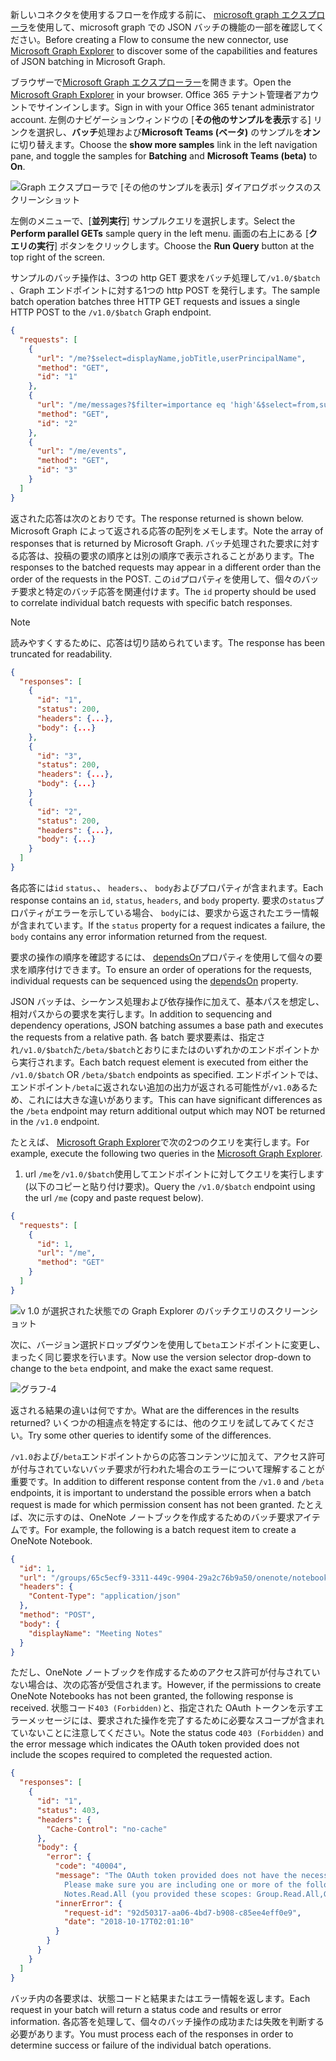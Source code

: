 <!-- markdownlint-disable MD002 MD041 -->

<span data-ttu-id="1803d-101">新しいコネクタを使用するフローを作成する前に、 [microsoft graph エクスプローラ](https://developer.microsoft.com/graph/graph-explorer)を使用して、microsoft graph での JSON バッチの機能の一部を確認してください。</span><span class="sxs-lookup"><span data-stu-id="1803d-101">Before creating a Flow to consume the new connector, use [Microsoft Graph Explorer](https://developer.microsoft.com/graph/graph-explorer) to discover some of the capabilities and features of JSON batching in Microsoft Graph.</span></span>

<span data-ttu-id="1803d-102">ブラウザーで[Microsoft Graph エクスプローラー](https://developer.microsoft.com/graph/graph-explorer)を開きます。</span><span class="sxs-lookup"><span data-stu-id="1803d-102">Open the [Microsoft Graph Explorer](https://developer.microsoft.com/graph/graph-explorer) in your browser.</span></span> <span data-ttu-id="1803d-103">Office 365 テナント管理者アカウントでサインインします。</span><span class="sxs-lookup"><span data-stu-id="1803d-103">Sign in with your Office 365 tenant administrator account.</span></span> <span data-ttu-id="1803d-104">左側のナビゲーションウィンドウの [**その他のサンプルを表示**する] リンクを選択し、**バッチ**処理および**Microsoft Teams (ベータ)** のサンプルを**オン**に切り替えます。</span><span class="sxs-lookup"><span data-stu-id="1803d-104">Choose the **show more samples** link in the left navigation pane, and toggle the samples for **Batching** and **Microsoft Teams (beta)** to **On**.</span></span>

![Graph エクスプローラで [その他のサンプルを表示] ダイアログボックスのスクリーンショット](./images/graph-explore1.png)

<span data-ttu-id="1803d-106">左側のメニューで、[**並列実行**] サンプルクエリを選択します。</span><span class="sxs-lookup"><span data-stu-id="1803d-106">Select the **Perform parallel GETs** sample query in the left menu.</span></span> <span data-ttu-id="1803d-107">画面の右上にある [**クエリの実行**] ボタンをクリックします。</span><span class="sxs-lookup"><span data-stu-id="1803d-107">Choose the **Run Query** button at the top right of the screen.</span></span>

<span data-ttu-id="1803d-108">サンプルのバッチ操作は、3つの http GET 要求をバッチ処理して`/v1.0/$batch` 、Graph エンドポイントに対する1つの http POST を発行します。</span><span class="sxs-lookup"><span data-stu-id="1803d-108">The sample batch operation batches three HTTP GET requests and issues a single HTTP POST to the `/v1.0/$batch` Graph endpoint.</span></span>

```json
{
  "requests": [
    {
      "url": "/me?$select=displayName,jobTitle,userPrincipalName",
      "method": "GET",
      "id": "1"
    },
    {
      "url": "/me/messages?$filter=importance eq 'high'&$select=from,subject,receivedDateTime,bodyPreview",
      "method": "GET",
      "id": "2"
    },
    {
      "url": "/me/events",
      "method": "GET",
      "id": "3"
    }
  ]
}
```

<span data-ttu-id="1803d-109">返された応答は次のとおりです。</span><span class="sxs-lookup"><span data-stu-id="1803d-109">The response returned is shown below.</span></span> <span data-ttu-id="1803d-110">Microsoft Graph によって返される応答の配列をメモします。</span><span class="sxs-lookup"><span data-stu-id="1803d-110">Note the array of responses that is returned by Microsoft Graph.</span></span> <span data-ttu-id="1803d-111">バッチ処理された要求に対する応答は、投稿の要求の順序とは別の順序で表示されることがあります。</span><span class="sxs-lookup"><span data-stu-id="1803d-111">The responses to the batched requests may appear in a different order than the order of the requests in the POST.</span></span> <span data-ttu-id="1803d-112">この`id`プロパティを使用して、個々のバッチ要求と特定のバッチ応答を関連付けます。</span><span class="sxs-lookup"><span data-stu-id="1803d-112">The `id` property should be used to correlate individual batch requests with specific batch responses.</span></span>

> [!NOTE]
> <span data-ttu-id="1803d-113">読みやすくするために、応答は切り詰められています。</span><span class="sxs-lookup"><span data-stu-id="1803d-113">The response has been truncated for readability.</span></span>

```json
{
  "responses": [
    {
      "id": "1",
      "status": 200,
      "headers": {...},
      "body": {...}
    },
    {
      "id": "3",
      "status": 200,
      "headers": {...},
      "body": {...}
    }
    {
      "id": "2",
      "status": 200,
      "headers": {...},
      "body": {...}
    }
  ]
}
```

<span data-ttu-id="1803d-114">各応答には`id` `status`、、 `headers`、、 `body`およびプロパティが含まれます。</span><span class="sxs-lookup"><span data-stu-id="1803d-114">Each response contains an `id`, `status`, `headers`, and `body` property.</span></span> <span data-ttu-id="1803d-115">要求の`status`プロパティがエラーを示している場合、 `body`には、要求から返されたエラー情報が含まれています。</span><span class="sxs-lookup"><span data-stu-id="1803d-115">If the `status` property for a request indicates a failure, the `body` contains any error information returned from the request.</span></span>

<span data-ttu-id="1803d-116">要求の操作の順序を確認するには、 [dependsOn](https://docs.microsoft.com/graph/json-batching#sequencing-requests-with-the-dependson-property)プロパティを使用して個々の要求を順序付けできます。</span><span class="sxs-lookup"><span data-stu-id="1803d-116">To ensure an order of operations for the requests, individual requests can be sequenced using the [dependsOn](https://docs.microsoft.com/graph/json-batching#sequencing-requests-with-the-dependson-property) property.</span></span>

<span data-ttu-id="1803d-117">JSON バッチは、シーケンス処理および依存操作に加えて、基本パスを想定し、相対パスからの要求を実行します。</span><span class="sxs-lookup"><span data-stu-id="1803d-117">In addition to sequencing and dependency operations, JSON batching assumes a base path and executes the requests from a relative path.</span></span> <span data-ttu-id="1803d-118">各 batch 要求要素は、指定され`/v1.0/$batch`た`/beta/$batch`とおりにまたはのいずれかのエンドポイントから実行されます。</span><span class="sxs-lookup"><span data-stu-id="1803d-118">Each batch request element is executed from either the `/v1.0/$batch` OR `/beta/$batch` endpoints as specified.</span></span> <span data-ttu-id="1803d-119">エンドポイントでは、エンドポイント`/beta`に返されない追加の出力が返される可能性が`/v1.0`あるため、これには大きな違いがあります。</span><span class="sxs-lookup"><span data-stu-id="1803d-119">This can have significant differences as the `/beta` endpoint may return additional output which may NOT be returned in the `/v1.0` endpoint.</span></span>

<span data-ttu-id="1803d-120">たとえば、 [Microsoft Graph Explorer](https://developer.microsoft.com/graph/graph-explorer)で次の2つのクエリを実行します。</span><span class="sxs-lookup"><span data-stu-id="1803d-120">For example, execute the following two queries in the [Microsoft Graph Explorer](https://developer.microsoft.com/graph/graph-explorer).</span></span>

1. <span data-ttu-id="1803d-121">url `/me`を`/v1.0/$batch`使用してエンドポイントに対してクエリを実行します (以下のコピーと貼り付け要求)。</span><span class="sxs-lookup"><span data-stu-id="1803d-121">Query the `/v1.0/$batch` endpoint using the url `/me` (copy and paste request below).</span></span>

```json
{
  "requests": [
    {
      "id": 1,
      "url": "/me",
      "method": "GET"
    }
  ]
}
```

![v 1.0 が選択された状態での Graph Explorer のバッチクエリのスクリーンショット](./images/graph-explore3.png)

<span data-ttu-id="1803d-123">次に、バージョン選択ドロップダウンを使用して`beta`エンドポイントに変更し、まったく同じ要求を行います。</span><span class="sxs-lookup"><span data-stu-id="1803d-123">Now use the version selector drop-down to change to the `beta` endpoint, and make the exact same request.</span></span>

![グラフ-4](./images/graph-explore4.png)

<span data-ttu-id="1803d-125">返される結果の違いは何ですか。</span><span class="sxs-lookup"><span data-stu-id="1803d-125">What are the differences in the results returned?</span></span> <span data-ttu-id="1803d-126">いくつかの相違点を特定するには、他のクエリを試してみてください。</span><span class="sxs-lookup"><span data-stu-id="1803d-126">Try some other queries to identify some of the differences.</span></span>

<span data-ttu-id="1803d-127">`/v1.0`および`/beta`エンドポイントからの応答コンテンツに加えて、アクセス許可が付与されていないバッチ要求が行われた場合のエラーについて理解することが重要です。</span><span class="sxs-lookup"><span data-stu-id="1803d-127">In addition to different response content from the `/v1.0` and `/beta` endpoints, it is important to understand the possible errors when a batch request is made for which permission consent has not been granted.</span></span> <span data-ttu-id="1803d-128">たとえば、次に示すのは、OneNote ノートブックを作成するためのバッチ要求アイテムです。</span><span class="sxs-lookup"><span data-stu-id="1803d-128">For example, the following is a batch request item to create a OneNote Notebook.</span></span>

```json
{
  "id": 1,
  "url": "/groups/65c5ecf9-3311-449c-9904-29a2c76b9a50/onenote/notebooks",
  "headers": {
    "Content-Type": "application/json"
  },
  "method": "POST",
  "body": {
    "displayName": "Meeting Notes"
  }
}
```

<span data-ttu-id="1803d-129">ただし、OneNote ノートブックを作成するためのアクセス許可が付与されていない場合は、次の応答が受信されます。</span><span class="sxs-lookup"><span data-stu-id="1803d-129">However, if the permissions to create OneNote Notebooks has not been granted, the following response is received.</span></span> <span data-ttu-id="1803d-130">状態コード`403 (Forbidden)`と、指定された OAuth トークンを示すエラーメッセージには、要求された操作を完了するために必要なスコープが含まれていないことに注意してください。</span><span class="sxs-lookup"><span data-stu-id="1803d-130">Note the status code `403 (Forbidden)` and the error message which indicates the OAuth token provided does not include the scopes required to completed the requested action.</span></span>

```json
{
  "responses": [
    {
      "id": "1",
      "status": 403,
      "headers": {
        "Cache-Control": "no-cache"
      },
      "body": {
        "error": {
          "code": "40004",
          "message": "The OAuth token provided does not have the necessary scopes to complete the request.
            Please make sure you are including one or more of the following scopes: Notes.ReadWrite.All,
            Notes.Read.All (you provided these scopes: Group.Read.All,Group.ReadWrite.All,User.Read,User.Read.All)",
          "innerError": {
            "request-id": "92d50317-aa06-4bd7-b908-c85ee4eff0e9",
            "date": "2018-10-17T02:01:10"
          }
        }
      }
    }
  ]
}
```

<span data-ttu-id="1803d-131">バッチ内の各要求は、状態コードと結果またはエラー情報を返します。</span><span class="sxs-lookup"><span data-stu-id="1803d-131">Each request in your batch will return a status code and results or error information.</span></span> <span data-ttu-id="1803d-132">各応答を処理して、個々のバッチ操作の成功または失敗を判断する必要があります。</span><span class="sxs-lookup"><span data-stu-id="1803d-132">You must process each of the responses in order to determine success or failure of the individual batch operations.</span></span>